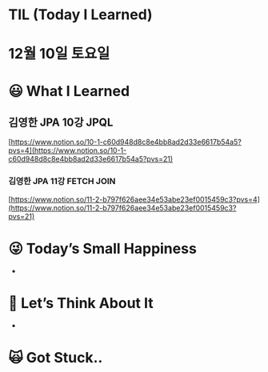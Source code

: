 # TIL (Today I Learned)

# 12월 10일 토요일

# 😃 What I Learned

## 김영한 JPA 10강 JPQL

[https://www.notion.so/10-1-c60d948d8c8e4bb8ad2d33e6617b54a5?pvs=4](https://www.notion.so/10-1-c60d948d8c8e4bb8ad2d33e6617b54a5?pvs=21)

### 김영한 JPA 11강 FETCH JOIN

[https://www.notion.so/11-2-b797f626aee34e53abe23ef0015459c3?pvs=4](https://www.notion.so/11-2-b797f626aee34e53abe23ef0015459c3?pvs=21)

# 😜 Today’s Small Happiness

- 

# 🧐 Let’s Think About It

- 

# 🙀 Got Stuck..